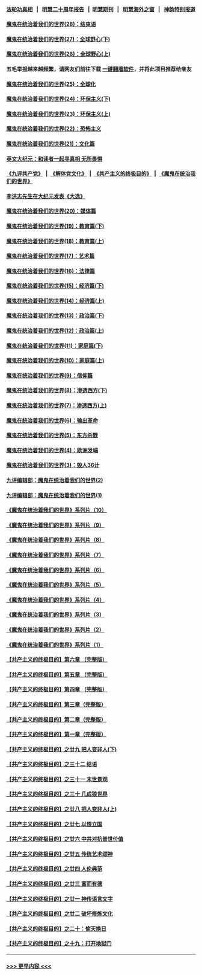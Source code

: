 #### [法轮功真相](https://github.com/gfw-breaker/truth/blob/master/README.md?t=0) &nbsp;&nbsp;|&nbsp;&nbsp; [明慧二十周年报告](https://github.com/gfw-breaker/mh-reports/blob/master/README.md?t=0) &nbsp;&nbsp;|&nbsp;&nbsp;[明慧期刊](https://github.com/gfw-breaker/mh-qikan) &nbsp;&nbsp;|&nbsp;&nbsp; [明慧海外之窗](https://github.com/gfw-breaker/mh-news/blob/master/README.md?t=0) &nbsp;&nbsp;|&nbsp;&nbsp; [神韵特别报道](https://github.com/gfw-breaker/mh-news/blob/master/shenyun.md?t=0)
#### [魔鬼在统治着我们的世界(28)：结束语](../pages/nsc422/n10936246.md?t=06280602) 
#### [魔鬼在统治着我们的世界(27)：全球野心(下)](../pages/nsc422/n10928319.md?t=06280602) 
#### [魔鬼在统治着我们的世界(26)：全球野心(上)](../pages/nsc422/n10900318.md?t=06280602) 
#### 五毛举报越来越频繁，请网友们前往下载 [一键翻墙软件](https://github.com/gfw-breaker/ssr-accounts)，并将此项目推荐给亲友
#### [魔鬼在统治着我们的世界(25)：全球化](../pages/nsc422/n10788205.md?t=06280602) 
#### [魔鬼在统治着我们的世界(24)：环保主义(下)](../pages/nsc422/n10695307.md?t=06280602) 
#### [魔鬼在统治着我们的世界(23)：环保主义(上)](../pages/nsc422/n10688613.md?t=06280602) 
#### [魔鬼在统治着我们的世界(22)：恐怖主义](../pages/nsc422/n10614727.md?t=06280602) 
#### [魔鬼在统治着我们的世界(21)：文化篇](../pages/nsc422/n10597706.md?t=06280602) 
#### [英文大纪元：和读者一起寻真相 无所畏惧](../pages/nsc422/n12542027.md?t=06280602) 
#### [《九评共产党》](https://github.com/begood0513/9ping.md/blob/master/README.md) &nbsp;|&nbsp; [《解体党文化》](../../../../jtdwh.md/blob/master/README.md)  &nbsp;|&nbsp; [《共产主义的终极目的》](../../../../gczydzjmd.md/blob/master/README.md) &nbsp;|&nbsp; [《魔鬼在统治我们的世界》](../../../../mgztzwmdsj.md/blob/master/README.md) 
#### [李洪志先生在大纪元发表《大选》](../pages/nsc422/n12534746.md?t=06280602) 
#### [魔鬼在统治着我们的世界(20)：媒体篇](../pages/nsc422/n10586579.md?t=06280602) 
#### [魔鬼在统治着我们的世界(19)：教育篇(下)](../pages/nsc422/n10564808.md?t=06280602) 
#### [魔鬼在统治着我们的世界(18)：教育篇(上)](../pages/nsc422/n10526970.md?t=06280602) 
#### [魔鬼在统治着我们的世界(17)：艺术篇](../pages/nsc422/n10499093.md?t=06280602) 
#### [魔鬼在统治着我们的世界(16)：法律篇](../pages/nsc422/n10485969.md?t=06280602) 
#### [魔鬼在统治着我们的世界(15)：经济篇(下)](../pages/nsc422/n10469975.md?t=06280602) 
#### [魔鬼在统治着我们的世界(14)：经济篇(上)](../pages/nsc422/n10457370.md?t=06280602) 
#### [魔鬼在统治着我们的世界(13)：政治篇(下)](../pages/nsc422/n10448270.md?t=06280602) 
#### [魔鬼在统治着我们的世界(12)：政治篇(上)](../pages/nsc422/n10444576.md?t=06280602) 
#### [魔鬼在统治着我们的世界(11)：家庭篇(下)](../pages/nsc422/n10440961.md?t=06280602) 
#### [魔鬼在统治着我们的世界(10)：家庭篇(上)](../pages/nsc422/n10435448.md?t=06280602) 
#### [魔鬼在统治着我们的世界(9)：信仰篇](../pages/nsc422/n10432159.md?t=06280602) 
#### [魔鬼在统治着我们的世界(8)：渗透西方(下)](../pages/nsc422/n10429603.md?t=06280602) 
#### [魔鬼在统治着我们的世界(7)：渗透西方(上)](../pages/nsc422/n10426013.md?t=06280602) 
#### [魔鬼在统治着我们的世界(6)：输出革命](../pages/nsc422/n10421536.md?t=06280602) 
#### [魔鬼在统治着我们的世界(5)：东方杀戮](../pages/nsc422/n10417707.md?t=06280602) 
#### [魔鬼在统治着我们的世界(4)：欧洲发端](../pages/nsc422/n10414890.md?t=06280602) 
#### [魔鬼在统治着我们的世界(3)：毁人36计](../pages/nsc422/n10411583.md?t=06280602) 
#### [九评编辑部：魔鬼在统治着我们的世界(2)](../pages/nsc422/n10410036.md?t=06280602) 
#### [九评编辑部：魔鬼在统治着我们的世界(1)](../pages/nsc422/n10406825.md?t=06280602) 
#### [《魔鬼在统治着我们的世界》系列片（10）](../pages/nsc422/n12292670.md?t=06280602) 
#### [《魔鬼在统治着我们的世界》系列片（9）](../pages/nsc422/n12290859.md?t=06280602) 
#### [《魔鬼在统治着我们的世界》系列片（8）](../pages/nsc422/n12287445.md?t=06280602) 
#### [《魔鬼在统治着我们的世界》系列片（7）](../pages/nsc422/n12283425.md?t=06280602) 
#### [《魔鬼在统治着我们的世界》系列片（6）](../pages/nsc422/n12282314.md?t=06280602) 
#### [《魔鬼在统治着我们的世界》系列片（5）](../pages/nsc422/n12281419.md?t=06280602) 
#### [《魔鬼在统治着我们的世界》系列片（4）](../pages/nsc422/n12274024.md?t=06280602) 
#### [《魔鬼在统治着我们的世界》系列片（3）](../pages/nsc422/n12271322.md?t=06280602) 
#### [《魔鬼在统治着我们的世界》系列片（2）](../pages/nsc422/n12269049.md?t=06280602) 
#### [《魔鬼在统治着我们的世界》系列片（1）](../pages/nsc422/n12267575.md?t=06280602) 
#### [【共产主义的终极目的】第六章 （完整版）](../pages/nsc422/n11428913.md?t=06280602) 
#### [【共产主义的终极目的】第五章 （完整版）](../pages/nsc422/n11428912.md?t=06280602) 
#### [【共产主义的终极目的】第四章 （完整版）](../pages/nsc422/n11428907.md?t=06280602) 
#### [【共产主义的终极目的】第三章（完整版）](../pages/nsc422/n11428848.md?t=06280602) 
#### [【共产主义的终极目的】第二章（完整版）](../pages/nsc422/n11428831.md?t=06280602) 
#### [【共产主义的终极目的】第一章（完整版）](../pages/nsc422/n11417651.md?t=06280602) 
#### [【共产主义的终极目的】之廿九 把人变非人(下)](../pages/nsc422/n11344140.md?t=06280602) 
#### [【共产主义的终极目的】之三十二 结语](../pages/nsc422/n11360535.md?t=06280602) 
#### [【共产主义的终极目的】之三十一 末世景观](../pages/nsc422/n11351129.md?t=06280602) 
#### [【共产主义的终极目的】之三十 几成狼世界](../pages/nsc422/n11348280.md?t=06280602) 
#### [【共产主义的终极目的】之廿八 把人变非人(上)](../pages/nsc422/n11340492.md?t=06280602) 
#### [【共产主义的终极目的】之廿七 以恨立国](../pages/nsc422/n11336944.md?t=06280602) 
#### [【共产主义的终极目的】之廿六 中共对抗普世价值](../pages/nsc422/n11324785.md?t=06280602) 
#### [【共产主义的终极目的】之廿五 传统艺术颂神](../pages/nsc422/n11296396.md?t=06280602) 
#### [【共产主义的终极目的】之廿四 人伦典范](../pages/nsc422/n11296397.md?t=06280602) 
#### [【共产主义的终极目的】之廿三 富而有德](../pages/nsc422/n11283598.md?t=06280602) 
#### [【共产主义的终极目的】之廿一 神传语言文字](../pages/nsc422/n11263265.md?t=06280602) 
#### [【共产主义的终极目的】之廿二 破坏修炼文化](../pages/nsc422/n11245728.md?t=06280602) 
#### [【共产主义的终极目的】之二十：偷天换日](../pages/nsc422/n11238846.md?t=06280602) 
#### [【共产主义的终极目的】之十九：打开地狱门](../pages/nsc422/n11206376.md?t=06280602) 

----
#### [ >>> 更早内容 <<< ](../indexes/nsc422-earlier.md)
